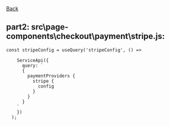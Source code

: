 [Back](task.md)

## part2: src\page-components\checkout\payment\stripe.js:

```
const stripeConfig = useQuery('stripeConfig', () =>

    ServiceApi({
      query: `
      {
        paymentProviders {
          stripe {
            config
          }
        }
      }
    `
    })
  );
```
